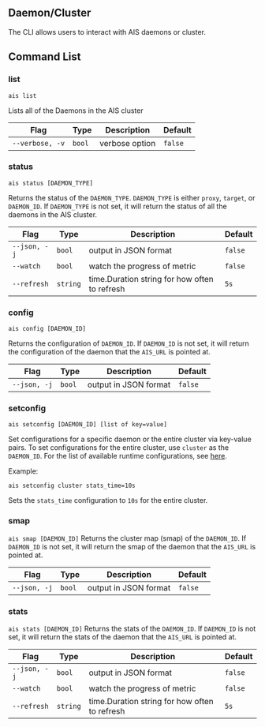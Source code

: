 ## Daemon/Cluster 

The CLI allows users to interact with AIS daemons or cluster.

## Command List

### list

`ais list`

Lists all of the Daemons in the AIS cluster

| Flag | Type | Description | Default |
| --- | --- | --- | --- |
| `--verbose, -v` | `bool` | verbose option | `false` |

### status

`ais status [DAEMON_TYPE]`

Returns the status of the `DAEMON_TYPE`. `DAEMON_TYPE` is either `proxy`, `target`, or `DAEMON_ID`. If `DAEMON_TYPE` is not set, it will return the status of all the daemons in the AIS cluster.

| Flag | Type | Description | Default |
| --- | --- | --- | --- |
| `--json, -j` | `bool` | output in JSON format | `false` |
| `--watch` | `bool` | watch the progress of metric | `false` |
| `--refresh` | `string` | time.Duration string for how often to refresh | `5s` |

### config

`ais config [DAEMON_ID]`

Returns the configuration of `DAEMON_ID`. If `DAEMON_ID` is not set, it will return the configuration of the daemon that the `AIS_URL` is pointed at.

| Flag | Type | Description | Default |
| --- | --- | --- | --- |
| `--json, -j` | `bool` | output in JSON format | `false` |

### setconfig

`ais setconfig [DAEMON_ID] [list of key=value]`

Set configurations for a specific daemon or the entire cluster via key-value pairs. To set configurations for the entire cluster, use `cluster` as the `DAEMON_ID`. For the list of available runtime configurations, see [here](../../docs/configuration.md#runtime-configuration).

Example:

`ais setconfig cluster stats_time=10s`

Sets the `stats_time` configuration to `10s` for the entire cluster.

### smap

`ais smap [DAEMON_ID]`
Returns the cluster map (smap) of the `DAEMON_ID`. If `DAEMON_ID` is not set, it will return the smap of the daemon that the `AIS_URL` is pointed at.

| Flag | Type | Description | Default |
| --- | --- | --- | --- |
| `--json, -j` | `bool` | output in JSON format | `false` |

### stats

`ais stats [DAEMON_ID]`
Returns the stats of the `DAEMON_ID`. If `DAEMON_ID` is not set, it will return the stats of the daemon that the `AIS_URL` is pointed at.

| Flag | Type | Description | Default |
| --- | --- | --- | --- |
| `--json, -j` | `bool` | output in JSON format | `false` |
| `--watch` | `bool` | watch the progress of metric | `false` |
| `--refresh` | `string` | time.Duration string for how often to refresh | `5s` |
